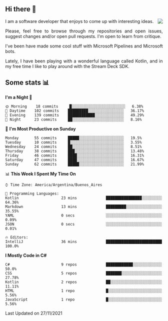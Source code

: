 ## Hi there :slightly_smiling_face:

<img src="https://github-readme-stats.vercel.app/api?username=victorgrycuk&show_icons=true&count_private=true&title_color=F7941E&icon_color=F7941E" align="right">

<p align="justify">
I am a software developer that enjoys to come up with interesting ideas.
<p/>

<p align= "justify">
Please, feel free to browse through my repositories and open issues, suggest changes and/or open pull requests. I'm open to learn from critique.
<p/>


<p align= "justify">
I've been have made some cool stuff with Microsoft Pipelines and Microsoft bots.
<p/>

<p align= "justify">
Lately, I have been playing with a wonderful language called Kotlin, and in my free time I like to play around with the Stream Deck SDK.
<p/>

## Some stats :bar_chart:
<!--START_SECTION:waka-->
**I'm a Night 🦉** 

```text
🌞 Morning    18 commits     █░░░░░░░░░░░░░░░░░░░░░░░░   6.38% 
🌆 Daytime    102 commits    █████████░░░░░░░░░░░░░░░░   36.17% 
🌃 Evening    139 commits    ████████████░░░░░░░░░░░░░   49.29% 
🌙 Night      23 commits     ██░░░░░░░░░░░░░░░░░░░░░░░   8.16%

```
📅 **I'm Most Productive on Sunday** 

```text
Monday       55 commits     █████░░░░░░░░░░░░░░░░░░░░   19.5% 
Tuesday      10 commits     █░░░░░░░░░░░░░░░░░░░░░░░░   3.55% 
Wednesday    24 commits     ██░░░░░░░░░░░░░░░░░░░░░░░   8.51% 
Thursday     38 commits     ███░░░░░░░░░░░░░░░░░░░░░░   13.48% 
Friday       46 commits     ████░░░░░░░░░░░░░░░░░░░░░   16.31% 
Saturday     47 commits     ████░░░░░░░░░░░░░░░░░░░░░   16.67% 
Sunday       62 commits     █████░░░░░░░░░░░░░░░░░░░░   21.99%

```


📊 **This Week I Spent My Time On** 

```text
⌚︎ Time Zone: America/Argentina/Buenos_Aires

💬 Programming Languages: 
Kotlin                   23 mins             ████████████████░░░░░░░░░   64.36% 
Markdown                 13 mins             █████████░░░░░░░░░░░░░░░░   35.55% 
YAML                     0 secs              ░░░░░░░░░░░░░░░░░░░░░░░░░   0.09% 
JSON                     0 secs              ░░░░░░░░░░░░░░░░░░░░░░░░░   0.01%

🔥 Editors: 
IntelliJ                 36 mins             █████████████████████████   100.0%

```

**I Mostly Code in C#** 

```text
C#                       9 repos             ████████████░░░░░░░░░░░░░   50.0% 
CSS                      5 repos             ███████░░░░░░░░░░░░░░░░░░   27.78% 
Kotlin                   2 repos             ██░░░░░░░░░░░░░░░░░░░░░░░   11.11% 
HTML                     1 repo              █░░░░░░░░░░░░░░░░░░░░░░░░   5.56% 
JavaScript               1 repo              █░░░░░░░░░░░░░░░░░░░░░░░░   5.56%

```



 Last Updated on 27/11/2021
<!--END_SECTION:waka-->
